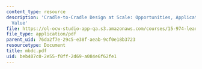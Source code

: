 ```yaml
---
content_type: resource
description: 'Cradle-to-Cradle Design at Scale: Opportunities, Applications and Business
  Value'
file: https://ol-ocw-studio-app-qa.s3.amazonaws.com/courses/15-974-leadership-lab-spring-2003/beb407c02e55f0ff2d69a084e6f62fe1_mbdc.pdf
file_type: application/pdf
parent_uid: 76da2f7e-29c5-e38f-aeab-9cf0e18b3723
resourcetype: Document
title: mbdc.pdf
uid: beb407c0-2e55-f0ff-2d69-a084e6f62fe1
---
```

